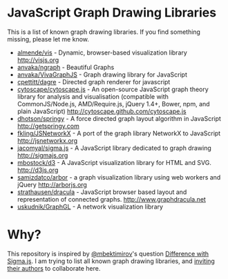 JavaScript Graph Drawing Libraries
=======================

This is a list of known graph drawing libraries. If you find something missing, please let me know.

* [almende/vis](https://github.com/almende/vis) - Dynamic, browser-based visualization library http://visjs.org
* [anvaka/ngraph](https://github.com/anvaka/ngraph) - Beautiful Graphs
* [anvaka/VivaGraphJS](https://github.com/anvaka/VivaGraphJS) - Graph drawing library for JavaScript
* [cpettitt/dagre](https://github.com/cpettitt/dagre) - Directed graph renderer for javascript
* [cytoscape/cytoscape.js](https://github.com/cytoscape/cytoscape.js) - An open-source JavaScript graph theory library for analysis and visualisation (compatible with CommonJS/Node.js, AMD/Require.js, jQuery 1.4+, Bower, npm, and plain JavaScript) http://cytoscape.github.com/cytoscape.js
* [dhotson/springy](https://github.com/dhotson/springy) - A force directed graph layout algorithm in JavaScript http://getspringy.com
* [fkling/JSNetworkX](https://github.com/fkling/JSNetworkX) - A port of the graph library NetworkX to JavaScript http://jsnetworkx.org
* [jacomyal/sigma.js](https://github.com/jacomyal/sigma.js) - A JavaScript library dedicated to graph drawing http://sigmajs.org
* [mbostock/d3](https://github.com/mbostock/d3) - A JavaScript visualization library for HTML and SVG. http://d3js.org
* [samizdatco/arbor](https://github.com/samizdatco/arbor) - a graph visualization library using web workers and jQuery http://arborjs.org
* [strathausen/dracula](https://github.com/strathausen/dracula) - JavaScript browser based layout and representation of connected graphs. http://www.graphdracula.net
* [uskudnik/GraphGL](https://github.com/uskudnik/GraphGL) - A network visualization library


Why?
====
This repository is inspired by [@mbektimirov](https://github.com/mbektimirov)'s question [Difference with Sigma.js](https://github.com/anvaka/ngraph/issues/6). I am trying to list all known graph drawing libraries, and [inviting their authors](https://github.com/anvaka/graph-drawing-libraries/issues/1) to collaborate here.

